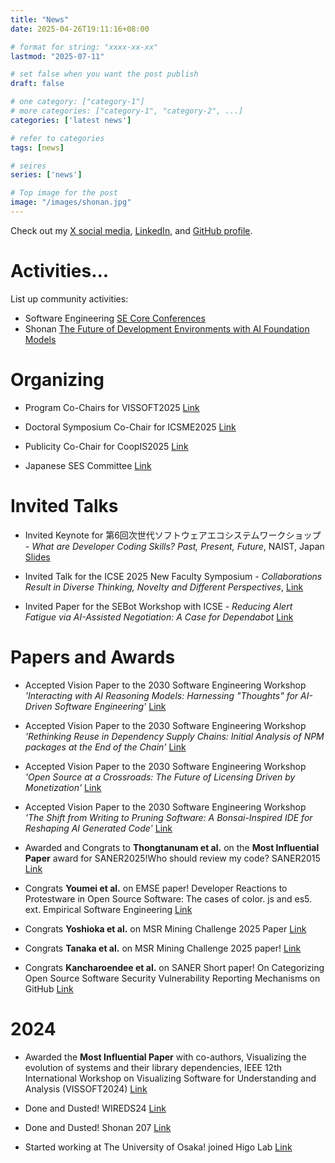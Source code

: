 ```yaml
---
title: "News"
date: 2025-04-26T19:11:16+08:00

# format for string: "xxxx-xx-xx"
lastmod: "2025-07-11"

# set false when you want the post publish
draft: false

# one category: ["category-1"] 
# more categories: ["category-1", "category-2", ...]
categories: ['latest news']

# refer to categories
tags: [news]

# seires
series: ['news']

# Top image for the post
image: "/images/shonan.jpg"
---
```


<!--more-->
Check out my [X social media](https://x.com/Augaiko), [LinkedIn](https://www.linkedin.com/in/raula-gaikovina-kula-70b75545/), and [GitHub profile](https://github.com/raux).

# Activities...

List up community activities:

- Software Engineering [SE Core Conferences](https://conf.researchr.org/profile/raulakula)
- Shonan [The Future of Development Environments with AI Foundation Models](https://shonan.nii.ac.jp/seminars/222/)

# Organizing

- Program Co-Chairs for VISSOFT2025 [Link](https://vissoft.io/2025/)

- Doctoral Symposium Co-Chair for ICSME2025 [Link](https://conf.researchr.org/track/icsme-2025/icsme-2025-doctoral-symposium)

- Publicity Co-Chair for CoopIS2025 [Link](https://coopis.scitevents.org/)

- Japanese SES Committee [Link](https://ses.sigse.jp/2025/)

# Invited Talks

- Invited Keynote for 第6回次世代ソフトウェアエコシステムワークショップ - *What are Developer Coding Skills? Past, Present, Future*, NAIST, Japan [Slides](https://docs.google.com/presentation/d/1kwHWV4yT0CaGoOYaGSvw_2kJvx65_oXnKoRqMXjN1aE/edit?usp=sharing)

- Invited Talk for the ICSE 2025 New Faculty Symposium - *Collaborations Result in Diverse Thinking, Novelty and Different Perspectives*, [Link](https://conf.researchr.org/track/icse-2025/icse-2025-new-faculty-symposium#program)


- Invited Paper for the SEBot Workshop with ICSE - *Reducing Alert Fatigue via AI-Assisted Negotiation: A Case for Dependabot* [Link](https://sebot.github.io/)


# Papers and Awards 

- Accepted Vision Paper to the 2030 Software Engineering Workshop *'Interacting with AI Reasoning Models: Harnessing "Thoughts" for AI-Driven Software Engineering'* [Link](https://arxiv.org/abs/2503.00483)

- Accepted Vision Paper to the 2030 Software Engineering Workshop *'Rethinking Reuse in Dependency Supply Chains: Initial Analysis of NPM packages at the End of the Chain'* [Link](https://arxiv.org/abs/2503.02804)

- Accepted Vision Paper to the 2030 Software Engineering Workshop *'Open Source at a Crossroads: The Future of Licensing Driven by Monetization'* [Link](https://arxiv.org/abs/2503.02817)

- Accepted Vision Paper to the 2030 Software Engineering Workshop *'The Shift from Writing to Pruning Software: A Bonsai-Inspired IDE for Reshaping AI Generated Code'* [Link](https://arxiv.org/abs/2503.02833)

- Awarded and Congrats to **Thongtanunam et al.** on the  **Most Influential Paper** award for SANER2025!Who should review my code? SANER2015 [Link](https://x.com/SANERconf/status/1897663586635247676)

- Congrats **Youmei et al.** on EMSE paper! Developer Reactions to Protestware in Open Source Software: The cases of color. js and es5. ext. Empirical Software Engineering [Link](https://link.springer.com/article/10.1007/s10664-024-10599-6)

- Congrats **Yoshioka et al.** on MSR Mining Challenge 2025 Paper [Link](https://2025.msrconf.org/track/msr-2025-mining-challenge)

- Congrats **Tanaka et al.** on MSR Mining Challenge 2025 paper! [Link](https://2025.msrconf.org/track/msr-2025-mining-challenge)

- Congrats **Kancharoendee et al.** on SANER Short paper! On Categorizing Open Source Software Security
Vulnerability Reporting Mechanisms on GitHub [Link](https://arxiv.org/abs/2502.07395)


# 2024 

- Awarded the **Most Influential Paper** with co-authors, Visualizing the evolution of systems and their library dependencies, IEEE 12th International Workshop on Visualizing Software for Understanding and Analysis (VISSOFT2024) [Link](https://sel.ist.osaka-u.ac.jp/topics/award_VISSOFT2024_raula/index.html.en) 

- Done and Dusted!  WIREDS24 [Link](https://wireds2024.github.io/)

- Done and Dusted! Shonan 207 [Link](https://shonan.nii.ac.jp/seminars/207/)

- Started working at The University of Osaka! joined Higo Lab [Link](https://sel.ist.osaka-u.ac.jp/)